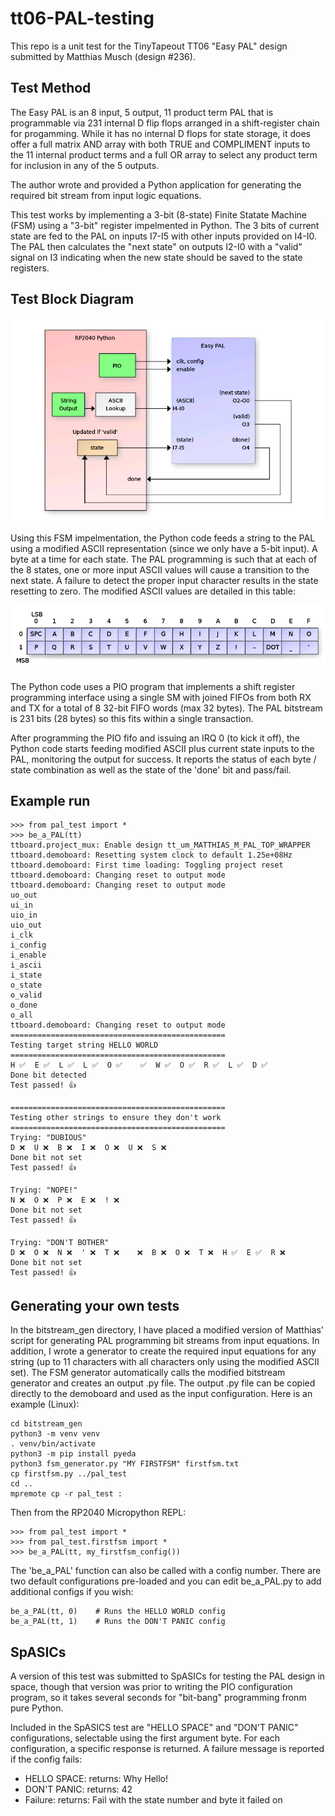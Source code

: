 # tt06-PAL-testing

This repo is a unit test for the TinyTapeout TT06 "Easy PAL" design submitted 
by Matthias Musch (design #236).  

## Test Method

The Easy PAL is an 8 input, 5 output, 11 product term PAL that is programmable 
via 231 internal D flip flops arranged in a shift-register chain for progamming.
While it has no internal D flops for state storage, it does offer a full matrix
AND array with both TRUE and COMPLIMENT inputs to the 11 internal product terms
and a full OR array to select any product term for inclusion in any of the 5 outputs.

The author wrote and provided a Python application for generating the required bit
stream from input logic equations.  

This test works by implementing a 3-bit (8-state) Finite Statate Machine (FSM) using
a "3-bit" register impelmented in Python.  The 3 bits of current state are fed to the
PAL on inputs I7-I5 with other inputs provided on I4-I0.  The PAL then calculates the
"next state" on outputs I2-I0 with a "valid" signal on I3 indicating when the new
state should be saved to the state registers.  

## Test Block Diagram
![](diagrams/block_diagram.png)

Using this FSM impelmentation, the Python code feeds a string to the PAL using a modified
ASCII representation (since we only have a 5-bit input).  A byte at a time for each
state.  The PAL programming is such that at each of the 8 states, one or more input
ASCII values will cause a transition to the next state.  A failure to detect the proper
input character results in the state resetting to zero.  The modified ASCII values are
detailed in this table:

![](diagrams/modified_ascii.png)

The Python code uses a PIO program that implements a shift register programming interface
using a single SM with joined FIFOs from both RX and TX for a total of 8 32-bit FIFO words
(max 32 bytes).  The PAL bitstream is 231 bits (28 bytes) so this fits within a single
transaction.

After programming the PIO fifo and issuing an IRQ 0 (to kick it off), the Python code
starts feeding modified ASCII plus current state inputs to the PAL, monitoring the output
for success.  It reports the status of each byte / state combination as well as the state
of the 'done' bit and pass/fail.

## Example run
    >>> from pal_test import *
    >>> be_a_PAL(tt)
    ttboard.project_mux: Enable design tt_um_MATTHIAS_M_PAL_TOP_WRAPPER
    ttboard.demoboard: Resetting system clock to default 1.25e+08Hz
    ttboard.demoboard: First time loading: Toggling project reset
    ttboard.demoboard: Changing reset to output mode
    ttboard.demoboard: Changing reset to output mode
    uo_out
    ui_in
    uio_in
    uio_out
    i_clk
    i_config
    i_enable
    i_ascii
    i_state
    o_state
    o_valid
    o_done
    o_all
    ttboard.demoboard: Changing reset to output mode
    ================================================
    Testing target string HELLO WORLD
    ================================================
    H ✅  E ✅  L ✅  L ✅  O ✅    ✅  W ✅  O ✅  R ✅  L ✅  D ✅
    Done bit detected
    Test passed! 👍

    ================================================
    Testing other strings to ensure they don't work
    ================================================
    Trying: "DUBIOUS"
    D ❌  U ❌  B ❌  I ❌  O ❌  U ❌  S ❌
    Done bit not set
    Test passed! 👍

    Trying: "NOPE!"
    N ❌  O ❌  P ❌  E ❌  ! ❌
    Done bit not set
    Test passed! 👍

    Trying: "DON'T BOTHER"
    D ❌  O ❌  N ❌  ' ❌  T ❌    ❌  B ❌  O ❌  T ❌  H ✅  E ✅  R ❌
    Done bit not set
    Test passed! 👍

## Generating your own tests

In the bitstream_gen directory, I have placed a modified version of Matthias' 
script for generating PAL programming bit streams from input equations.  In 
addition, I wrote a generator to create the required input equations for any
string (up to 11 characters with all characters only using the modified ASCII
set).  The FSM generator automatically calls the modified bitstream generator
and creates an output .py file.  The output .py file can be copied directly to
the demoboard and used as the input configuration. Here is an example (Linux):

    cd bitstream_gen
    python3 -m venv venv
    . venv/bin/activate
    python3 -m pip install pyeda
    python3 fsm_generator.py "MY FIRSTFSM" firstfsm.txt
    cp firstfsm.py ../pal_test
    cd ..
    mpremote cp -r pal_test :

Then from the RP2040 Micropython REPL:

    >>> from pal_test import *
    >>> from pal_test.firstfsm import *
    >>> be_a_PAL(tt, my_firstfsm_config())

The 'be_a_PAL' function can also be called with a config number.  There are two 
default configurations pre-loaded and you can edit be_a_PAL.py to add additional
configs if you wish:

    be_a_PAL(tt, 0)    # Runs the HELLO WORLD config
    be_a_PAL(tt, 1)    # Runs the DON'T PANIC config

## SpASICs

A version of this test was submitted to SpASICs for testing the PAL design in
space, though that version was prior to writing the PIO configuration program, so
it takes several seconds for "bit-bang" programming fronm pure Python.

Included in the SpASICS test are "HELLO SPACE" and "DON'T PANIC" configurations,
selectable using the first argument byte.  For each configuration, a specific
response is returned.  A failure message is reported if the config fails:

 - HELLO SPACE:   returns: Why Hello!
 - DON'T PANIC:   returns: 42
 - Failure:       returns: Fail with the state number and byte it failed on


